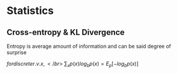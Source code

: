 # Statistics

## Cross-entropy & KL Divergence
Entropy is average amount of information and can be said degree of surprise


$for discrete r.v. x, </br>$
$\sum_{x}{p(x)log_{b}{p(x)}} = E_p[-log_{b}{p(x)}]$

